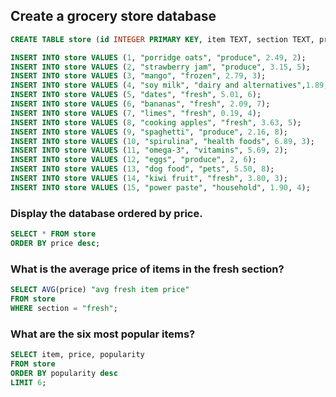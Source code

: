 ## Create a grocery store database

```sql
CREATE TABLE store (id INTEGER PRIMARY KEY, item TEXT, section TEXT, price INTEGER, popularity INTEGER);
```
```sql
INSERT INTO store VALUES (1, "porridge oats", "produce", 2.49, 2);
INSERT INTO store VALUES (2, "strawberry jam", "produce", 3.15, 5);
INSERT INTO store VALUES (3, "mango", "frozen", 2.79, 3);
INSERT INTO store VALUES (4, "soy milk", "dairy and alternatives",1.89,5);
INSERT INTO store VALUES (5, "dates", "fresh", 5.01, 6);
INSERT INTO store VALUES (6, "bananas", "fresh", 2.09, 7);
INSERT INTO store VALUES (7, "limes", "fresh", 0.19, 4);
INSERT INTO store VALUES (8, "cooking apples", "fresh", 3.63, 5);
INSERT INTO store VALUES (9, "spaghetti", "produce", 2.16, 8);
INSERT INTO store VALUES (10, "spirulina", "health foods", 6.89, 3);
INSERT INTO store VALUES (11, "omega-3", "vitamins", 5.69, 2);
INSERT INTO store VALUES (12, "eggs", "produce", 2, 6);
INSERT INTO store VALUES (13, "dog food", "pets", 5.50, 8);
INSERT INTO store VALUES (14, "kiwi fruit", "fresh", 3.80, 3);
INSERT INTO store VALUES (15, "power paste", "household", 1.90, 4);
```
### Display the database ordered by price. 
```sql
SELECT * FROM store
ORDER BY price desc;
```

### What is the average price of items in the fresh section? 
```sql
SELECT AVG(price) "avg fresh item price"
FROM store
WHERE section = "fresh";
```

### What are the six most popular items? 
```sql
SELECT item, price, popularity
FROM store
ORDER BY popularity desc
LIMIT 6;
```
